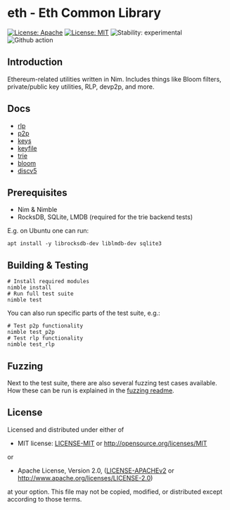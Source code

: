 # eth - Eth Common Library

[![License: Apache](https://img.shields.io/badge/License-Apache%202.0-blue.svg)](https://opensource.org/licenses/Apache-2.0)
[![License: MIT](https://img.shields.io/badge/License-MIT-blue.svg)](https://opensource.org/licenses/MIT)
![Stability: experimental](https://img.shields.io/badge/stability-experimental-orange.svg)
![Github action](https://github.com/status-im/nim-eth/workflows/nim-eth%20CI/badge.svg)

## Introduction

Ethereum-related utilities written in Nim. Includes things like Bloom filters, private/public key utilities, RLP, devp2p, and more.

## Docs

- [rlp](doc/rlp.md)
- [p2p](doc/p2p.md)
- [keys](doc/keys.md)
- [keyfile](doc/keyfile.md)
- [trie](doc/trie.md)
- [bloom](doc/bloom.md)
- [discv5](doc/discv5.md)

## Prerequisites

- Nim & Nimble
- RocksDB, SQLite, LMDB (required for the trie backend tests)

E.g. on Ubuntu one can run:
```
apt install -y librocksdb-dev liblmdb-dev sqlite3
```

## Building & Testing
```
# Install required modules
nimble install
# Run full test suite
nimble test
```

You can also run specific parts of the test suite, e.g.:
```
# Test p2p functionality
nimble test_p2p
# Test rlp functionality
nimble test_rlp
```
## Fuzzing
Next to the test suite, there are also several fuzzing test cases available.
How these can be run is explained in the [fuzzing readme](https://github.com/status-im/nim-eth/blob/master/tests/fuzzing/readme.md).

## License

Licensed and distributed under either of

* MIT license: [LICENSE-MIT](LICENSE-MIT) or http://opensource.org/licenses/MIT

or

* Apache License, Version 2.0, ([LICENSE-APACHEv2](LICENSE-APACHEv2) or http://www.apache.org/licenses/LICENSE-2.0)

at your option. This file may not be copied, modified, or distributed except according to those terms.
